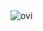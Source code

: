 <img src="https://github-readme-stats.vercel.app/api/top-langs?username=prithvirajkhelkar&show_icons=true&locale=en&layout=compact&theme=chartreuse-dark" alt="ovi" />
